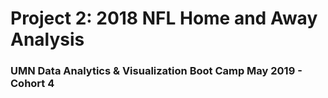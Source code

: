 # Project 2: 2018 NFL Home and Away Analysis


### UMN Data Analytics & Visualization Boot Camp May 2019 - Cohort 4

